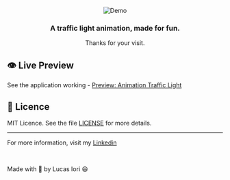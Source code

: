 <p align="center">
  <image src="https://github.com/lucasiori/simple-web-projects/blob/master/traffic-light/.github/demo.gif" alt="Demo" />
</p>

<h3 align="center">
 A traffic light animation, made for fun.
</h3>
<p align="center">Thanks for your visit.</p>

## :eye: Live Preview
See the application working - <a href="https://codepen.io/lucasiori/full/RwWEPJQ">Preview: Animation Traffic Light</a>

## :memo: Licence

MIT Licence. See the file [LICENSE](https://github.com/lucasiori/simple-web-projects/blob/master/traffic-light/LICENSE) for more details.

---

For more information, visit my <a href="https://www.linkedin.com/in/lucas-fernando-iori-0a6070173/">Linkedin</a> 

<br />

Made with 💙 by Lucas Iori 😄
